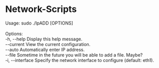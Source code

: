 # Network-Scripts


Usage: sudo ./IpADD [OPTIONS] <br />
<br />
Options: <br />
-h, --help 	Display this help message. <br />
--current		View the current configuration. <br />
--auto 		Automatically enter IP address. <br />
--file 		Sometime in the future you will be able to add a file. Maybe? <br />
-i, --interface	Specify the network interface to configure (default: eth1). <br />
